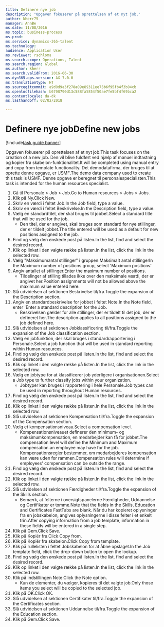 ```yaml
--- 
title: Definere nye job
description: "Opgaven fokuserer på oprettelsen af et nyt job."
author: kherr75
manager: AnnBe
ms.date: 11/08/2016
ms.topic: business-process
ms.prod: 
ms.service: dynamics-365-talent
ms.technology: 
audience: Application User
ms.reviewer: rschloma
ms.search.scope: Operations, Talent
ms.search.region: Global
ms.author: kherr
ms.search.validFrom: 2016-06-30
ms.dyn365.ops.version: AX 7.0.0
ms.translationtype: HT
ms.sourcegitcommit: a9d0d9a3f278a09e89311ee75b6f95fb4f3b04cb
ms.openlocfilehash: b6708790d13c588fa5854f50ae7fe5bf4f69bca2
ms.contentlocale: da-dk
ms.lasthandoff: 02/02/2018

---
```

# <a name="define-new-jobs"></a><span data-ttu-id="0d61c-103">Definere nye job</span><span class="sxs-lookup"><span data-stu-id="0d61c-103">Define new jobs</span></span>

[!include[task guide banner](../../includes/task-guide-banner.md)]

<span data-ttu-id="0d61c-104">Opgaven fokuserer på oprettelsen af et nyt job.</span><span class="sxs-lookup"><span data-stu-id="0d61c-104">This task focuses on the creation of a new job.</span></span> <span data-ttu-id="0d61c-105">Den vil blive fuldført ved hjælp af manuel indtastning og kopier fra skabelon-funktionalitet.</span><span class="sxs-lookup"><span data-stu-id="0d61c-105">It will be completed using manual entry and copy from template functionality.</span></span> <span data-ttu-id="0d61c-106">Det demodatafirma, der bruges til at oprette denne opgave, er USMF.</span><span class="sxs-lookup"><span data-stu-id="0d61c-106">The demo data company used to create this task is USMF.</span></span> <span data-ttu-id="0d61c-107">Denne opgave er beregnet til personalespecialisten.</span><span class="sxs-lookup"><span data-stu-id="0d61c-107">This task is intended for the human resources specialist.</span></span>

1. <span data-ttu-id="0d61c-108">Gå til Personale > Job > Job.</span><span class="sxs-lookup"><span data-stu-id="0d61c-108">Go to Human resources > Jobs > Jobs.</span></span>
2. <span data-ttu-id="0d61c-109">Klik på Ny.</span><span class="sxs-lookup"><span data-stu-id="0d61c-109">Click New.</span></span>
3. <span data-ttu-id="0d61c-110">Skriv en værdi i feltet Job.</span><span class="sxs-lookup"><span data-stu-id="0d61c-110">In the Job field, type a value.</span></span>
4. <span data-ttu-id="0d61c-111">Skriv en værdi i feltet Beskrivelse.</span><span class="sxs-lookup"><span data-stu-id="0d61c-111">In the Description field, type a value.</span></span>
5. <span data-ttu-id="0d61c-112">Vælg en standardtitel, der skal bruges til jobbet.</span><span class="sxs-lookup"><span data-stu-id="0d61c-112">Select a standard title that will be used for the job.</span></span> 
    * <span data-ttu-id="0d61c-113">Den titel, der er angivet, skal bruges som standard for nye stillinger, der er tildelt jobbet.</span><span class="sxs-lookup"><span data-stu-id="0d61c-113">The title entered will be used as a default for new positions assigned to the job.</span></span>  
6. <span data-ttu-id="0d61c-114">Find og vælg den ønskede post på listen.</span><span class="sxs-lookup"><span data-stu-id="0d61c-114">In the list, find and select the desired record.</span></span>
7. <span data-ttu-id="0d61c-115">Klik op linket i den valgte række på listen.</span><span class="sxs-lookup"><span data-stu-id="0d61c-115">In the list, click the link in the selected row.</span></span>
8. <span data-ttu-id="0d61c-116">Vælg "Maksimumantal stillinger" i gruppen Maksimalt antal stillinger</span><span class="sxs-lookup"><span data-stu-id="0d61c-116">In the Maximum number of positions group, select 'Maximum positions'</span></span>
9. <span data-ttu-id="0d61c-117">Angiv antallet af stillinger.</span><span class="sxs-lookup"><span data-stu-id="0d61c-117">Enter the maximum number of positions.</span></span> 
    * <span data-ttu-id="0d61c-118">Tildelinger af stilling tillades ikke over den maksimale værdi, der er angivet her.</span><span class="sxs-lookup"><span data-stu-id="0d61c-118">Position assignments will not be allowed above the maximum value entered here.</span></span>  
10. <span data-ttu-id="0d61c-119">Slå udvidelsen af sektionen Beskrivelse til/fra.</span><span class="sxs-lookup"><span data-stu-id="0d61c-119">Toggle the expansion of the Description section.</span></span>
11. <span data-ttu-id="0d61c-120">Angiv en standardbeskrivelse for jobbet i feltet Note.</span><span class="sxs-lookup"><span data-stu-id="0d61c-120">In the Note field, enter 'Enter a standard description for the Job.</span></span>
    * <span data-ttu-id="0d61c-121">Beskrivelsen gælder for alle stillinger, der er tildelt til det job, der er defineret her.</span><span class="sxs-lookup"><span data-stu-id="0d61c-121">The description applies to all positions assigned to the job defined here.</span></span>  
12. <span data-ttu-id="0d61c-122">Slå udvidelsen af sektionen Jobklassificering til/fra.</span><span class="sxs-lookup"><span data-stu-id="0d61c-122">Toggle the expansion of the Job classification section.</span></span>
13. <span data-ttu-id="0d61c-123">Vælg en jobfunktion, der skal bruges i standardrapportering i Personale.</span><span class="sxs-lookup"><span data-stu-id="0d61c-123">Select a job function that will be used in standard reporting within Human resources.</span></span>
14. <span data-ttu-id="0d61c-124">Find og vælg den ønskede post på listen.</span><span class="sxs-lookup"><span data-stu-id="0d61c-124">In the list, find and select the desired record.</span></span>
15. <span data-ttu-id="0d61c-125">Klik op linket i den valgte række på listen.</span><span class="sxs-lookup"><span data-stu-id="0d61c-125">In the list, click the link in the selected row.</span></span>
16. <span data-ttu-id="0d61c-126">Vælg en jobtype for at klassificerer job yderligere i organisationen.</span><span class="sxs-lookup"><span data-stu-id="0d61c-126">Select a Job type to further classify jobs within your organization.</span></span> 
    * <span data-ttu-id="0d61c-127">Jobtyper kan bruges i rapportering i hele Personale.</span><span class="sxs-lookup"><span data-stu-id="0d61c-127">Job types can be used in reporting throughout Human resources.</span></span>  
17. <span data-ttu-id="0d61c-128">Find og vælg den ønskede post på listen.</span><span class="sxs-lookup"><span data-stu-id="0d61c-128">In the list, find and select the desired record.</span></span>
18. <span data-ttu-id="0d61c-129">Klik op linket i den valgte række på listen.</span><span class="sxs-lookup"><span data-stu-id="0d61c-129">In the list, click the link in the selected row.</span></span>
19. <span data-ttu-id="0d61c-130">Slå udvidelsen af sektionen Kompensation til/fra.</span><span class="sxs-lookup"><span data-stu-id="0d61c-130">Toggle the expansion of the Compensation section.</span></span>
20. <span data-ttu-id="0d61c-131">Vælg et kompensationsniveau.</span><span class="sxs-lookup"><span data-stu-id="0d61c-131">Select a compensation level.</span></span>
    * <span data-ttu-id="0d61c-132">Kompensationsniveauet definerer den minimum- og maksimumkompensation, en medarbejder kan få for jobbet.</span><span class="sxs-lookup"><span data-stu-id="0d61c-132">The compensation level will define the Minimum and Maximum compensation an employee may have for the job.</span></span> <span data-ttu-id="0d61c-133">Kompensationsregler bestemmer, om medarbejderes kompensation kan være uden for rammen.</span><span class="sxs-lookup"><span data-stu-id="0d61c-133">Compensation rules will determine if employees' compensation can be outside the range.</span></span>  
21. <span data-ttu-id="0d61c-134">Find og vælg den ønskede post på listen.</span><span class="sxs-lookup"><span data-stu-id="0d61c-134">In the list, find and select the desired record.</span></span>
22. <span data-ttu-id="0d61c-135">Klik op linket i den valgte række på listen.</span><span class="sxs-lookup"><span data-stu-id="0d61c-135">In the list, click the link in the selected row.</span></span>
23. <span data-ttu-id="0d61c-136">Slå udvidelsen af sektionen Færdigheder til/fra.</span><span class="sxs-lookup"><span data-stu-id="0d61c-136">Toggle the expansion of the Skills section.</span></span>
    * <span data-ttu-id="0d61c-137">Bemærk, at felterne i oversigtspanelerne Færdigheder, Uddannelse og Certifikater er tomme.</span><span class="sxs-lookup"><span data-stu-id="0d61c-137">Note that the fields in the Skills, Education and Certificates FastTabs are blank.</span></span> <span data-ttu-id="0d61c-138">Når du har kopieret oplysninger fra en jobskabelon, angives oplysningerne i disse felter i et enkelt trin.</span><span class="sxs-lookup"><span data-stu-id="0d61c-138">After copying information from a job template, information in these fields will be entered in a single step.</span></span>   
24. <span data-ttu-id="0d61c-139">Klik på Gem.</span><span class="sxs-lookup"><span data-stu-id="0d61c-139">Click Save.</span></span>
25. <span data-ttu-id="0d61c-140">Klik på Kopiér fra.</span><span class="sxs-lookup"><span data-stu-id="0d61c-140">Click Copy from.</span></span>
26. <span data-ttu-id="0d61c-141">Klik på Kopiér fra skabelon.</span><span class="sxs-lookup"><span data-stu-id="0d61c-141">Click Copy from template.</span></span>
27. <span data-ttu-id="0d61c-142">Klik på rullelisten i feltet Jobskabelon for at åbne opslaget.</span><span class="sxs-lookup"><span data-stu-id="0d61c-142">In the Job template field, click the drop-down button to open the lookup.</span></span>
28. <span data-ttu-id="0d61c-143">Find og vælg den ønskede post på listen.</span><span class="sxs-lookup"><span data-stu-id="0d61c-143">In the list, find and select the desired record.</span></span>
29. <span data-ttu-id="0d61c-144">Klik op linket i den valgte række på listen.</span><span class="sxs-lookup"><span data-stu-id="0d61c-144">In the list, click the link in the selected row.</span></span>
30. <span data-ttu-id="0d61c-145">Klik på indstillingen Note.</span><span class="sxs-lookup"><span data-stu-id="0d61c-145">Click the Note option.</span></span>
    * <span data-ttu-id="0d61c-146">Kun de elementer, du vælger, kopieres til det valgte job.</span><span class="sxs-lookup"><span data-stu-id="0d61c-146">Only those items you select will be copied to the selected job.</span></span>    
31. <span data-ttu-id="0d61c-147">Klik på OK.</span><span class="sxs-lookup"><span data-stu-id="0d61c-147">Click OK.</span></span>
32. <span data-ttu-id="0d61c-148">Slå udvidelsen af sektionen Certifikater til/fra.</span><span class="sxs-lookup"><span data-stu-id="0d61c-148">Toggle the expansion of the Certificates section.</span></span>
33. <span data-ttu-id="0d61c-149">Slå udvidelsen af sektionen Uddannelse til/fra.</span><span class="sxs-lookup"><span data-stu-id="0d61c-149">Toggle the expansion of the Education section.</span></span>
34. <span data-ttu-id="0d61c-150">Klik på Gem.</span><span class="sxs-lookup"><span data-stu-id="0d61c-150">Click Save.</span></span>


